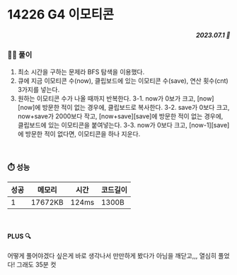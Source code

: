 # 14226 G4 이모티콘
##### <p align="right"> 2023.07.1 📆 </p> 

 
### 👩‍🏫 풀이
1. 최소 시간을 구하는 문제라 BFS 탐색을 이용했다.
2. 큐에 지금 이모티콘 수(now), 클립보드에 있는 이모티콘 수(save), 연산 횟수(cnt) 3가지를 넣는다.
3. 원하는 이모티콘 수가 나올 때까지 반복한다.
3-1. now가 0보가 크고, [now][now]에 방문한 적이 없는 경우에, 클립보드로 복사한다.
3-2. save가 0보다 크고, now+save가 2000보다 작고, [now+save][save]에 방문한 적이 없는 경우에, 클립보드에 있는 이모티콘을 붙여넣는다.
3-3. now가 0보다 크고, [now-1][save]에 방문한 적이 없다면, 이모티콘을 하나 지운다. 

<br>

### ⏱️ 성능
<!-- 테이블 -->
성공 |메모리 | 시간 | 코드길이
---|---|---|---|
1|17672KB|124ms|1300B

<br>

#### PLUS 🔍
어떻게 풀어야겠다 싶은게 바로 생각나서 만만하게 봤다가
아님을 깨닫고,,, 열심히 풀었다! 그래도 35분 컷 
